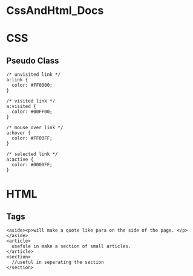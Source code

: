 # CssAndHtml_Docs

# CSS

## Pseudo Class
```
/* unvisited link */
a:link {
  color: #FF0000;
}

/* visited link */
a:visited {
  color: #00FF00;
}

/* mouse over link */
a:hover {
  color: #FF00FF;
}

/* selected link */
a:active {
  color: #0000FF;
}
```



# HTML

## Tags
```
<aside><p>will make a quote like para on the side of the page. </p> </aside> 
<article>
  usefule in make a section of small articles.
</article>
<section> 
  //useful in seperating the section 
</section>
```
